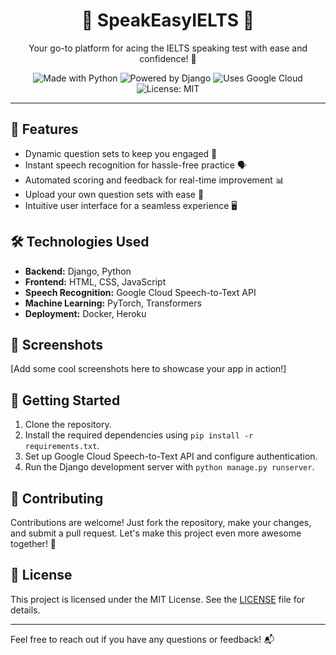 
<h1 align="center">🚀 SpeakEasyIELTS 🎤</h1>

<p align="center">
  Your go-to platform for acing the IELTS speaking test with ease and confidence! 🌟
</p>

<p align="center">
  <img src="https://img.shields.io/badge/Made%20with-Python-blue?style=for-the-badge&logo=python" alt="Made with Python">
  <img src="https://img.shields.io/badge/Powered%20by-Django-green?style=for-the-badge&logo=django" alt="Powered by Django">
  <img src="https://img.shields.io/badge/Uses-Google%20Cloud-yellow?style=for-the-badge&logo=google-cloud" alt="Uses Google Cloud">
  <img src="https://img.shields.io/badge/License-MIT-red?style=for-the-badge" alt="License: MIT">
</p>

---

## 🌟 Features

- Dynamic question sets to keep you engaged 📝
- Instant speech recognition for hassle-free practice 🗣️
- Automated scoring and feedback for real-time improvement 📊
- Upload your own question sets with ease 💼
- Intuitive user interface for a seamless experience 🖥️

## 🛠️ Technologies Used

- **Backend:** Django, Python
- **Frontend:** HTML, CSS, JavaScript
- **Speech Recognition:** Google Cloud Speech-to-Text API
- **Machine Learning:** PyTorch, Transformers
- **Deployment:** Docker, Heroku

## 📸 Screenshots

[Add some cool screenshots here to showcase your app in action!]

## 🚀 Getting Started

1. Clone the repository.
2. Install the required dependencies using `pip install -r requirements.txt`.
3. Set up Google Cloud Speech-to-Text API and configure authentication.
4. Run the Django development server with `python manage.py runserver`.

## 🤝 Contributing

Contributions are welcome! Just fork the repository, make your changes, and submit a pull request. Let's make this project even more awesome together! 🌈

## 📝 License

This project is licensed under the MIT License. See the [LICENSE](LICENSE) file for details.

---

Feel free to reach out if you have any questions or feedback! 📬
